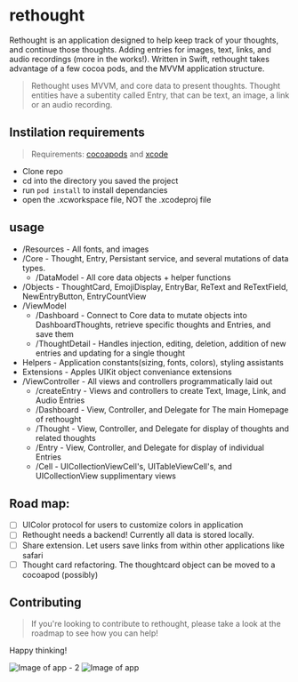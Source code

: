 # rethought
Rethought is an application designed to help keep track of your thoughts, and continue those thoughts.  Adding entries for images, text, links,  and audio recordings (more in the works!).  Written in Swift, rethought takes advantage of a few cocoa pods, and the MVVM application structure. 


> Rethought uses MVVM, and core data to present thoughts.  Thought entities have a subentity called Entry, that can be text, an image, a link or an audio recording.  

## Instilation requirements 
> Requirements:  [cocoapods](https://cocoapods.org) and [xcode](https://apple.com/developer)
* Clone repo
* cd into the directory you saved the project
* run `pod install` to install dependancies 
* open the .xcworkspace file, NOT the .xcodeproj file

## usage 
* /Resources - All fonts, and images
* /Core - Thought, Entry, Persistant service, and several mutations of data types. 
  * /DataModel - All core data objects + helper functions
* /Objects - ThoughtCard, EmojiDisplay, EntryBar, ReText and ReTextField, NewEntryButton, EntryCountView
* /ViewModel
  * /Dashboard - Connect to Core data to mutate objects into DashboardThoughts, retrieve specific thoughts and Entries, and save them
  * /ThoughtDetail - Handles injection, editing, deletion, addition of new entries and updating for a single thought
* Helpers - Application constants(sizing, fonts, colors), styling assistants
* Extensions - Apples UIKit object conveniance extensions
* /ViewController - All views and controllers programmatically laid out
  * /createEntry - Views and controllers to create Text, Image, Link, and Audio Entries
  * /Dashboard - View, Controller, and Delegate for The main Homepage of rethought
  * /Thought - View, Controller, and Delegate for display of thoughts and related thoughts
  * /Entry - View, Controller, and Delegate for display of individual Entries
  * /Cell - UICollectionViewCell's, UITableViewCell's, and UICollectionView supplimentary views
  

## Road map: 
- [ ] UIColor protocol for users to customize colors in application
- [ ] Rethought needs a backend! Currently all data is stored locally. 
- [ ] Share extension.  Let users save links from within other applications like safari
- [ ] Thought card refactoring.  The thoughtcard object can be moved to a cocoapod (possibly)

## Contributing
> If you're looking to contribute to rethought, please take a look at the roadmap to see how you can help!

Happy thinking! 

![Image of app - 2](https://s3-us-west-2.amazonaws.com/gifton/rethoughtImage2.png)
![Image of app](https://s3-us-west-2.amazonaws.com/gifton/rethoughtImage1.png)

